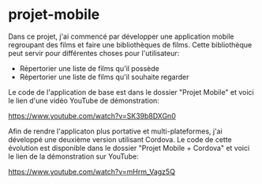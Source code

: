 # projet-mobile

Dans ce projet, j'ai commencé par développer une application mobile regroupant des films et faire une bibliothèques de films. Cette bibliothèque peut servir pour différentes choses pour l'utilisateur:
- Répertorier une liste de films qu'il possède 
- Répertorier une liste de films qu'il souhaite regarder

Le code de l'application de base est dans le dossier "Projet Mobile" et voici le lien d'une vidéo YouTube de démonstration:

https://www.youtube.com/watch?v=SK39b8DXGn0


Afin de rendre l'applicaton plus portative et multi-plateformes, j'ai développé une deuxième version utilisant Cordova. Le code de cette évolution est disponible dans le dossier "Projet Mobile + Cordova" et voici le lien de la démonstration sur YouTube:

https://www.youtube.com/watch?v=mHrm_Vagz5Q
